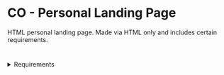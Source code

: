 # CO - Personal Landing Page
HTML personal landing page. Made via HTML only and includes certain requirements.

# 

<details>
    <summary>Requirements</summary>

- [x] Header: 
    - [x] include image and text that clearly tell visitors what they can find on site
- [x] Introduction:
    - [x] include details about purpose and mission of site
    - [x] include info about self and why created the site
- [x] About Me Section:
    - [x] include more detail information about site and why site created
    - [x] include links to other websites where people can learn more about self
- [x] Write Two Paragraphs:
    - [x] about intro section
    - [x] about about me section
- [x] Blog Post: 
    - [x] about learnt so far
    - [x] found most interesting
- [x] Content area with text and image:
    - [x] explains what you do and how you do it
- [x] Call-to-action button encouraging sign up for something
- [x] Navigation
- [x] Branding
- [x] Search Functionality
- [x] Footer
</details>


